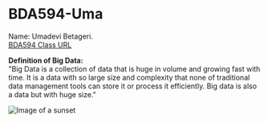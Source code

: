 # BDA594-Uma
Name: Umadevi Betageri.   
[BDA594 Class URL](https://sdsu.instructure.com/courses/79732) 
  
**Definition of Big Data:**    
"Big Data is a collection of data that is huge in volume and growing fast with time. It is a data with so large size and complexity that none of traditional data management tools can store it or process it efficiently. Big data is also a data but with huge size."  
    
  
![Image of a sunset](https://octodex.github.com/images/yaktocat.png)  


  
  
  
